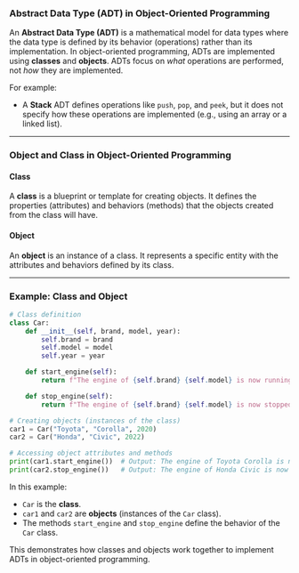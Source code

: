 ### Abstract Data Type (ADT) in Object-Oriented Programming

An **Abstract Data Type (ADT)** is a mathematical model for data types where the data type is defined by its behavior (operations) rather than its implementation. In object-oriented programming, ADTs are implemented using **classes** and **objects**. ADTs focus on _what_ operations are performed, not _how_ they are implemented.

For example:

- A **Stack** ADT defines operations like `push`, `pop`, and `peek`, but it does not specify how these operations are implemented (e.g., using an array or a linked list).

---

### Object and Class in Object-Oriented Programming

#### **Class**

A **class** is a blueprint or template for creating objects. It defines the properties (attributes) and behaviors (methods) that the objects created from the class will have.

#### **Object**

An **object** is an instance of a class. It represents a specific entity with the attributes and behaviors defined by its class.

---

### Example: Class and Object

```python
# Class definition
class Car:
    def __init__(self, brand, model, year):
        self.brand = brand
        self.model = model
        self.year = year

    def start_engine(self):
        return f"The engine of {self.brand} {self.model} is now running."

    def stop_engine(self):
        return f"The engine of {self.brand} {self.model} is now stopped."

# Creating objects (instances of the class)
car1 = Car("Toyota", "Corolla", 2020)
car2 = Car("Honda", "Civic", 2022)

# Accessing object attributes and methods
print(car1.start_engine())  # Output: The engine of Toyota Corolla is now running.
print(car2.stop_engine())   # Output: The engine of Honda Civic is now stopped.
```

In this example:

- `Car` is the **class**.
- `car1` and `car2` are **objects** (instances of the `Car` class).
- The methods `start_engine` and `stop_engine` define the behavior of the `Car` class.

This demonstrates how classes and objects work together to implement ADTs in object-oriented programming.

